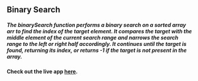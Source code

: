 ## Binary Search

##### The binarySearch function performs a binary search on a sorted array **arr** to find the index of the target element. It compares the target with the middle element of the current search range and narrows the search range to the left or right half accordingly. It continues until the target is found, returning its index, or returns **-1** if the target is **not present** in the array.
 
#### Check out the live app [here](https://priyanka23-brs.github.io/Call-Center/).
